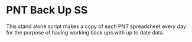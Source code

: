# PNT Back Up SS
This stand alone script makes a copy of each PNT spreadsheet every day for the purpose of having working back ups with up to date data.
